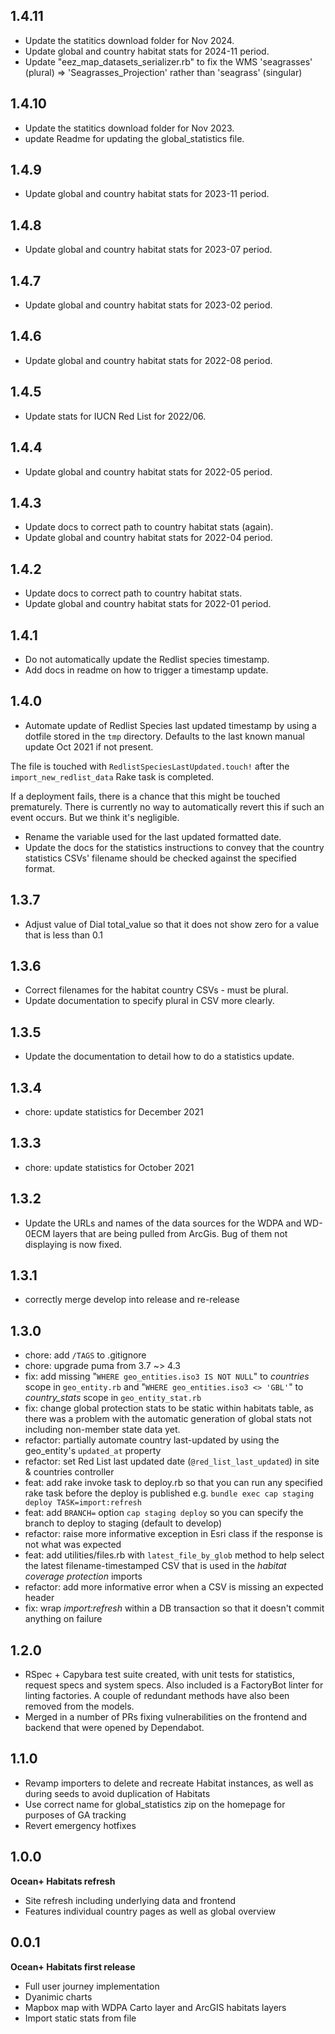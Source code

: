 ## 1.4.11

* Update the statitics download folder for Nov 2024.
* Update global and country habitat stats for 2024-11 period.
* Update "eez_map_datasets_serializer.rb" to fix the WMS 'seagrasses' (plural) => 'Seagrasses_Projection' rather than 'seagrass' (singular)

## 1.4.10

* Update the statitics download folder for Nov 2023.
* update Readme for updating the global_statistics file.

## 1.4.9

* Update global and country habitat stats for 2023-11 period.

## 1.4.8

* Update global and country habitat stats for 2023-07 period.

## 1.4.7

* Update global and country habitat stats for 2023-02 period.

## 1.4.6

* Update global and country habitat stats for 2022-08 period.

## 1.4.5

* Update stats for IUCN Red List for 2022/06.

## 1.4.4

* Update global and country habitat stats for 2022-05 period.

## 1.4.3

* Update docs to correct path to country habitat stats (again).
* Update global and country habitat stats for 2022-04 period.

## 1.4.2

* Update docs to correct path to country habitat stats.
* Update global and country habitat stats for 2022-01 period.

## 1.4.1

* Do not automatically update the Redlist species timestamp.
* Add docs in readme on how to trigger a timestamp update.

## 1.4.0

* Automate update of Redlist Species last updated timestamp by using a dotfile
stored in the `tmp` directory. Defaults to the last known manual update Oct 2021
if not present.

The file is touched with `RedlistSpeciesLastUpdated.touch!` after the
`import_new_redlist_data` Rake task is completed.

If a deployment fails, there is a chance that this might be touched prematurely.
There is currently no way to automatically revert this if such an event occurs.
But we think it's negligible.

* Rename the variable used for the last updated formatted date.
* Update the docs for the statistics instructions to convey that the country
statistics CSVs' filename should be checked against the specified format.

## 1.3.7

* Adjust value of Dial total_value so that it does not show
zero for a value that is less than 0.1

## 1.3.6

* Correct filenames for the habitat country CSVs - must be plural.
* Update documentation to specify plural in CSV more clearly.

## 1.3.5

* Update the documentation to detail how to do a statistics update.

## 1.3.4

* chore: update statistics for December 2021

## 1.3.3

* chore: update statistics for October 2021

## 1.3.2

* Update the URLs and names of the data sources for the WDPA and WD-0ECM layers that are being pulled from ArcGis. Bug of them not displaying is now fixed.

## 1.3.1

* correctly merge develop into release and re-release

## 1.3.0

* chore: add `/TAGS` to .gitignore
* chore: upgrade puma from 3.7 ~> 4.3
* fix: add missing "`WHERE geo_entities.iso3 IS NOT NULL`" to *countries* scope in `geo_entity.rb` and "`WHERE geo_entities.iso3 <> 'GBL'`" to *country_stats* scope in `geo_entity_stat.rb`
* fix: change global protection stats to be static within habitats table, as there was a problem with the automatic generation of global stats not including non-member state data yet.
* refactor: partially automate country last-updated by using the geo_entity's `updated_at` property
* refactor: set Red List last updated date (`@red_list_last_updated`) in site & countries controller
* feat: add rake invoke task to deploy.rb so that you can run any specified rake task before the deploy is published e.g. `bundle exec cap staging deploy TASK=import:refresh`
* feat: add `BRANCH=` option `cap staging deploy` so you can specify the branch to deploy to staging (default to develop)
* refactor: raise more informative exception in Esri class if the response is not what was expected
* feat: add utilities/files.rb with `latest_file_by_glob` method to help select the latest filename-timestamped CSV that is used in the _habitat coverage protection_ imports
* refactor: add more informative error when a CSV is missing an expected header
* fix: wrap _import:refresh_ within a DB transaction so that it doesn't commit anything on failure

## 1.2.0

* RSpec + Capybara test suite created, with unit tests for statistics, request specs and
system specs. Also included is a FactoryBot linter for linting factories. A couple of
redundant methods have also been removed from the models.
* Merged in a number of PRs fixing vulnerabilities on the frontend and backend that were
opened by Dependabot.

## 1.1.0

* Revamp importers to delete and recreate Habitat instances, as well as during seeds
  to avoid duplication of Habitats
* Use correct name for global_statistics zip on the homepage for purposes of GA tracking
* Revert emergency hotfixes

## 1.0.0

**Ocean+ Habitats refresh**

* Site refresh including underlying data and frontend
* Features individual country pages as well as global overview

## 0.0.1

**Ocean+ Habitats first release**

* Full user journey implementation
* Dyanimic charts
* Mapbox map with WDPA Carto layer and ArcGIS habitats layers
* Import static stats from file
